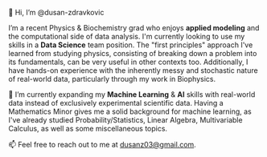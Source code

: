 👋 Hi, I’m @dusan-zdravkovic

I’m a recent Physics & Biochemistry grad who enjoys **applied modeling** and the computational side of data analysis. I'm currently looking to use my skills in a **Data Science** team position. The "first principles" approach I've learned from studying physics, consisting of breaking down a problem into its fundamentals, can be very useful in other contexts too. Additionally, I have hands-on experience with the inherently messy and stochastic nature of real-world data, particularly through my work in Biophysics.

🌱 I’m currently expanding my **Machine Learning** & **AI** skills with real-world data instead of exclusively experimental scientific data. Having a Mathematics Minor gives me a solid background for machine learning, as I've already studied Probability/Statistics, Linear Algebra, Multivariable Calculus, as well as some miscellaneous topics.

📫 Feel free to reach out to me at dusanz03@gmail.com.


<!---
dusan-zdravkovic/dusan-zdravkovic is a ✨ special ✨ repository because its `README.md` (this file) appears on your GitHub profile.
You can click the Preview link to take a look at your changes.
--->
